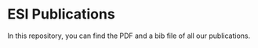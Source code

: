 # ESI Publications

In this repository, you can find the PDF and a bib file of all our publications.

